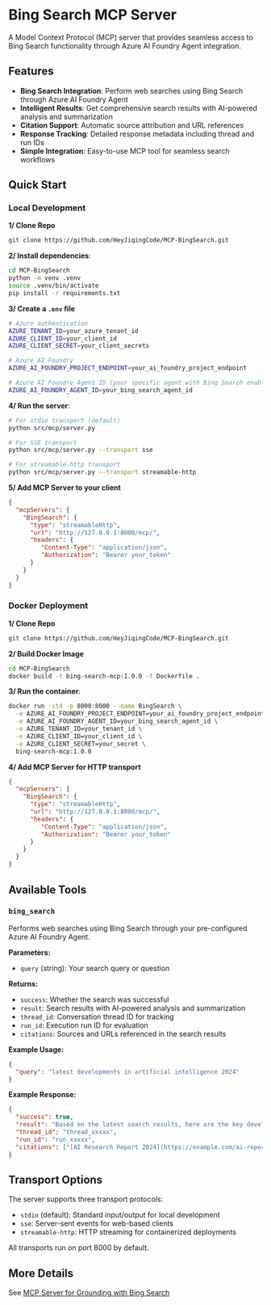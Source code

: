 # Bing Search MCP Server

A Model Context Protocol (MCP) server that provides seamless access to Bing Search functionality through Azure AI Foundry Agent integration.

## Features

- **Bing Search Integration**: Perform web searches using Bing Search through Azure AI Foundry Agent
- **Intelligent Results**: Get comprehensive search results with AI-powered analysis and summarization
- **Citation Support**: Automatic source attribution and URL references
- **Response Tracking**: Detailed response metadata including thread and run IDs
- **Simple Integration**: Easy-to-use MCP tool for seamless search workflows

## Quick Start

### Local Development

**1/ Clone Repo**
```bash
git clone https://github.com/HeyJiqingCode/MCP-BingSearch.git
```

**2/ Install dependencies**:
```bash
cd MCP-BingSearch
python -m venv .venv
source .venv/bin/activate
pip install -r requirements.txt
```

**3/ Create a `.env` file**
```bash
# Azure authentication
AZURE_TENANT_ID=your_azure_tenant_id
AZURE_CLIENT_ID=your_client_id
AZURE_CLIENT_SECRET=your_client_secrets

# Azure AI Foundry
AZURE_AI_FOUNDRY_PROJECT_ENDPOINT=your_ai_foundry_project_endpoint

# Azure AI Foundry Agent ID (your specific agent with Bing Search enabled)
AZURE_AI_FOUNDRY_AGENT_ID=your_bing_search_agent_id
```

**4/ Run the server**:
```bash
# For stdio transport (default)
python src/mcp/server.py

# For SSE transport
python src/mcp/server.py --transport sse

# For streamable-http transport  
python src/mcp/server.py --transport streamable-http
```

**5/ Add MCP Server to your client**
```json
{
  "mcpServers": {
    "BingSearch": {
      "type": "streamableHttp",
      "url": "http://127.0.0.1:8000/mcp/",
      "headers": {
         "Content-Type": "application/json",
         "Authorization": "Bearer your_token"
      }
    }
  }
}
```

### Docker Deployment

**1/ Clone Repo**
```bash
git clone https://github.com/HeyJiqingCode/MCP-BingSearch.git
```

**2/ Build Docker Image**
```bash
cd MCP-BingSearch
docker build -t bing-search-mcp:1.0.0 -f Dockerfile .
```

**3/ Run the container**:
```bash
docker run -itd -p 8000:8000 --name BingSearch \
  -e AZURE_AI_FOUNDRY_PROJECT_ENDPOINT=your_ai_foundry_project_endpoint \
  -e AZURE_AI_FOUNDRY_AGENT_ID=your_bing_search_agent_id \
  -e AZURE_TENANT_ID=your_tenant_id \
  -e AZURE_CLIENT_ID=your_client_id \
  -e AZURE_CLIENT_SECRET=your_secret \
  bing-search-mcp:1.0.0
```

**4/ Add MCP Server for HTTP transport**
```json
{
  "mcpServers": {
    "BingSearch": {
      "type": "streamableHttp",
      "url": "http://127.0.0.1:8000/mcp/",
      "headers": {
         "Content-Type": "application/json",
         "Authorization": "Bearer your_token"
      }
    }
  }
}
```

## Available Tools

### `bing_search`
Performs web searches using Bing Search through your pre-configured Azure AI Foundry Agent.

**Parameters:**
- `query` (string): Your search query or question

**Returns:**
- `success`: Whether the search was successful
- `result`: Search results with AI-powered analysis and summarization
- `thread_id`: Conversation thread ID for tracking
- `run_id`: Execution run ID for evaluation
- `citations`: Sources and URLs referenced in the search results

**Example Usage:**
```json
{
  "query": "latest developments in artificial intelligence 2024"
}
```

**Example Response:**
```json
{
  "success": true,
  "result": "Based on the latest search results, here are the key developments in AI for 2024:\n\n1. **Large Language Models**: Continued advancement in GPT-4 and competing models...\n\n## Sources\n- [AI Research Report 2024](https://example.com/ai-report)\n- [Tech News: AI Breakthrough](https://example.com/tech-news)",
  "thread_id": "thread_xxxxx",
  "run_id": "run_xxxxx", 
  "citations": ["[AI Research Report 2024](https://example.com/ai-report)", "[Tech News: AI Breakthrough](https://example.com/tech-news)"]
}
```

## Transport Options

The server supports three transport protocols:
- `stdio` (default): Standard input/output for local development
- `sse`: Server-sent events for web-based clients  
- `streamable-http`: HTTP streaming for containerized deployments

All transports run on port 8000 by default.

## More Details

See [MCP Server for Grounding with Bing Search](https://heyjiqing.notion.site/MCP-Server-for-Grounding-with-Bing-Search-256de7b6e4e8806d8fcaf555b8b8126e)
